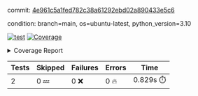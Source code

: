commit: [4e961c5a1fed782c38a61292ebd02a890433e5c6](https://github.com/rcmdnk/python-template/tree/4e961c5a1fed782c38a61292ebd02a890433e5c6)

condition: branch=main, os=ubuntu-latest, python_version=3.10

[![test](https://github.com/rcmdnk/python-template/actions/workflows/test.yml/badge.svg)](https://github.com/rcmdnk/python-template/actions/runs/11207171002)
<a href="https://github.com/rcmdnk/python-template/blob/4e961c5a1fed782c38a61292ebd02a890433e5c6/README.md"><img alt="Coverage" src="https://img.shields.io/badge/Coverage-100%25-brightgreen.svg" /></a><details><summary>Coverage Report </summary><table><tr><th>File</th><th>Stmts</th><th>Miss</th><th>Cover</th></tr><tbody><tr><td><b>TOTAL</b></td><td><b>4</b></td><td><b>0</b></td><td><b>100%</b></td></tr></tbody></table></details>

| Tests | Skipped | Failures | Errors | Time |
| ----- | ------- | -------- | -------- | ------------------ |
| 2 | 0 :zzz: | 0 :x: | 0 :fire: | 0.829s :stopwatch: |

